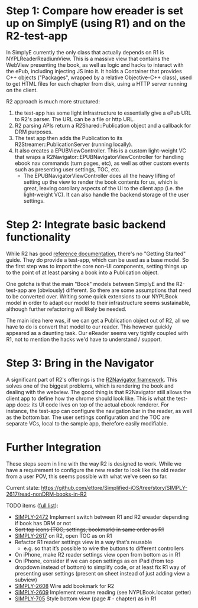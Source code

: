 # Step 1: Compare how ereader is set up on SimplyE (using R1) and on the R2-test-app

In SimplyE currently the only class that actually depends on R1 is NYPLReaderReadiumView. This is a massive view that contains the WebView presenting the book, as well as logic and hacks to interact with the ePub, including injecting JS into it. It holds a Container that provides C++ objects ("Packages", wrapped by a relative Objective-C++ class), used to get HTML files for each chapter from disk, using a HTTP server running on the client.

R2 approach is much more structured: 
1. the test-app has some light infrastructure to essentially give a ePub URL to R2's parser. The URL can be a file or http URL. 
2. R2 parsing APIs return a R2Shared::Publication object and a callback for DRM purposes. 
3. The test app then adds the Publication to its R2Streamer::PublicationServer (running locally).
4. It also creates a EPUBViewController. This is a custom light-weight VC that wraps a R2Navigator::EPUBNavigatorViewController for handling ebook nav commands (turn pages, etc), as well as other custom events such as presenting user settings, TOC, etc.  
    - The EPUBNavigatorViewController does all the heavy lifting of setting up the view to render the book contents for us, which is great, leaving corollary aspects of the UI to the client app (i.e. the light-weight VC). It can also handle the backend storage of the user settings.

# Step 2: Integrate basic backend functionality

While R2 has good [reference documentation](https://github.com/readium/architecture), there's no "Getting Started" guide. They do provide a test-app, which can be used as a base model. So the first step was to import the core non-UI components, setting things up to the point of at least parsing a book into a Publication object.

One gotcha is that the main "Book" models between SimplyE and the R2-test-app are (obviously) different. So there are some assumptions that need to be converted over. Writing some quick extensions to our NYPLBook model in order to adapt our model to their infrastructure seems sustainable, although further refactoring will likely be needed.

The main idea here was, if we can get a Publication object out of R2, all we have to do is convert that model to our reader. This however quickly appeared as a daunting task.  Our eReader seems very tightly coupled with R1, not to mention the hacks we'd have to understand / support.

# Step 3: Bring in the Navigator

A significant part of R2's offerings is the [R2Navigator framework](https://github.com/readium/architecture/tree/master/navigator). This solves one of the biggest problems, which is rendering the book and dealing with the webview. The good thing is that R2Navigator still allows the client app to define how the chrome should look like. This is what the test-app does: its UI code lives on top of the actual ebook renderer. For instance, the test-app can configure the navigation bar in the reader, as well as the bottom bar. The user settings configuration and the TOC are separate VCs, local to the sample app, therefore easily modifiable.

# Further Integration

These steps seem in line with the way R2 is designed to work. While we have a requirement to configure the new reader to look like the old reader from a user POV, this seems possible with what we've seen so far.

Current state: https://github.com/ettore/Simplified-iOS/tree/story/SIMPLY-2617/read-nonDRM-books-in-R2

TODO items ([full list](https://jira.nypl.org/browse/SIMPLY-806?filter=12003)):
- [SIMPLY-2472](https://jira.nypl.org/browse/SIMPLY-2472) Implement switch between R1 and R2 ereader depending if book has DRM or not
- ~~Sort top icons (TOC, settings, bookmark) in same order as R1~~
- [SIMPLY-2617](https://jira.nypl.org/browse/SIMPLY-2607) on R2, open TOC as on R1
- Refactor R1 reader settings view in a way that’s reusable
    - e.g. so that it’s possible to wire the buttons to different controllers
- On iPhone, make R2 reader settings view open from bottom as in R1
- On iPhone, consider if we can open settings as on iPad (from top dropdown instead of bottom) to simplify code, or at least fix R1 way of presenting user settings (present on sheet instead of just adding view a subview)
- [SIMPLY-2608](https://jira.nypl.org/browse/SIMPLY-2608) Wire add bookmark for R2
- [SIMPLY-2609](https://jira.nypl.org/browse/SIMPLY-2609) Implement resume reading (see NYPLBook.locator getter)
- [SIMPLY-705](https://jira.nypl.org/browse/SIMPLY-705) Style bottom view (page # - chapter) as in R1